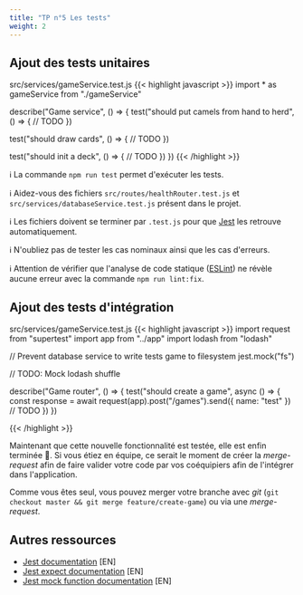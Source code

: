 ```yaml
---
title: "TP n°5 Les tests"
weight: 2
---
```


## Ajout des tests unitaires

src/services/gameService.test.js
{{< highlight javascript >}}
import * as gameService from "./gameService"

describe("Game service", () => {
  test("should put camels from hand to herd", () => {
    // TODO
  })

  test("should draw cards", () => {
    // TODO
  })

  test("should init a deck", () => {
    // TODO
  })
})
{{< /highlight >}}

ℹ️ La commande `npm run test` permet d'exécuter les tests.

ℹ️ Aidez-vous des fichiers `src/routes/healthRouter.test.js` et `src/services/databaseService.test.js` présent dans le projet.

ℹ️ Les fichiers doivent se terminer par `.test.js` pour que [Jest](https://jestjs.io/) les retrouve automatiquement.

ℹ️ N'oubliez pas de tester les cas nominaux ainsi que les cas d'erreurs.

ℹ️ Attention de vérifier que l'analyse de code statique ([ESLint](https://eslint.org/)) ne révèle aucune erreur avec la commande `npm run lint:fix`.

## Ajout des tests d'intégration

src/services/gameService.test.js
{{< highlight javascript >}}
import request from "supertest"
import app from "../app"
import lodash from "lodash"

// Prevent database service to write tests game to filesystem
jest.mock("fs")

// TODO: Mock lodash shuffle

describe("Game router", () => {
  test("should create a game", async () => {
    const response = await request(app).post("/games").send({ name: "test" })
    // TODO
  })
})

{{< /highlight >}}

Maintenant que cette nouvelle fonctionnalité est testée, elle est enfin terminée 🎉.
Si vous étiez en équipe, ce serait le moment de créer la *merge-request* afin de faire valider votre code par vos coéquipiers afin de l'intégrer dans l'application.

Comme vous êtes seul, vous pouvez merger votre branche avec *git* (`git checkout master && git merge feature/create-game`) ou via une *merge-request*.

## Autres ressources

 * [Jest documentation](https://jestjs.io/docs/en/getting-started) [EN]
 * [Jest expect documentation](https://jestjs.io/docs/en/expect) [EN]
 * [Jest mock function documentation](https://jestjs.io/docs/en/mock-function-api) [EN]
